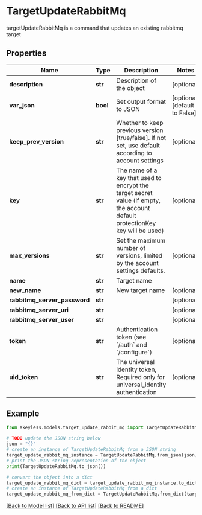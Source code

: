 # TargetUpdateRabbitMq

targetUpdateRabbitMq is a command that updates an existing rabbitmq target

## Properties

Name | Type | Description | Notes
------------ | ------------- | ------------- | -------------
**description** | **str** | Description of the object | [optional] 
**var_json** | **bool** | Set output format to JSON | [optional] [default to False]
**keep_prev_version** | **str** | Whether to keep previous version [true/false]. If not set, use default according to account settings | [optional] 
**key** | **str** | The name of a key that used to encrypt the target secret value (if empty, the account default protectionKey key will be used) | [optional] 
**max_versions** | **str** | Set the maximum number of versions, limited by the account settings defaults. | [optional] 
**name** | **str** | Target name | 
**new_name** | **str** | New target name | [optional] 
**rabbitmq_server_password** | **str** |  | [optional] 
**rabbitmq_server_uri** | **str** |  | [optional] 
**rabbitmq_server_user** | **str** |  | [optional] 
**token** | **str** | Authentication token (see &#x60;/auth&#x60; and &#x60;/configure&#x60;) | [optional] 
**uid_token** | **str** | The universal identity token, Required only for universal_identity authentication | [optional] 

## Example

```python
from akeyless.models.target_update_rabbit_mq import TargetUpdateRabbitMq

# TODO update the JSON string below
json = "{}"
# create an instance of TargetUpdateRabbitMq from a JSON string
target_update_rabbit_mq_instance = TargetUpdateRabbitMq.from_json(json)
# print the JSON string representation of the object
print(TargetUpdateRabbitMq.to_json())

# convert the object into a dict
target_update_rabbit_mq_dict = target_update_rabbit_mq_instance.to_dict()
# create an instance of TargetUpdateRabbitMq from a dict
target_update_rabbit_mq_from_dict = TargetUpdateRabbitMq.from_dict(target_update_rabbit_mq_dict)
```
[[Back to Model list]](../README.md#documentation-for-models) [[Back to API list]](../README.md#documentation-for-api-endpoints) [[Back to README]](../README.md)


